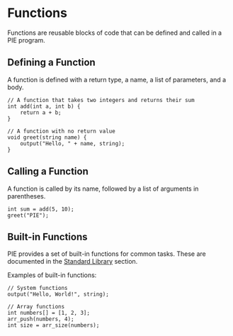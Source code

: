 # Functions

Functions are reusable blocks of code that can be defined and called in a PIE program.

## Defining a Function

A function is defined with a return type, a name, a list of parameters, and a body.

```pie
// A function that takes two integers and returns their sum
int add(int a, int b) {
    return a + b;
}

// A function with no return value
void greet(string name) {
    output("Hello, " + name, string);
}
```

## Calling a Function

A function is called by its name, followed by a list of arguments in parentheses.

```pie
int sum = add(5, 10);
greet("PIE");
```

## Built-in Functions

PIE provides a set of built-in functions for common tasks. These are documented in the [Standard Library](./standard_library.md) section.

Examples of built-in functions:

```pie
// System functions
output("Hello, World!", string);

// Array functions
int numbers[] = [1, 2, 3];
arr_push(numbers, 4);
int size = arr_size(numbers);
```
